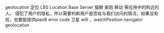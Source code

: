 geolocation 定位
LBS Location Base Server 猫眼 美团 移动 等应用中的附近的人。
侵犯了用户的隐私，所以需要判断用户是否给与我们访问的情况，如果没有给，也要能提供planB error code
卫星 wifi ，watchPosition 
navigator geolocation 